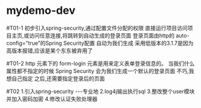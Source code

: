 # mydemo-dev

#T01-1
初步引入spring-security,通过配置文件分配的权限
直接运行项目访问项目主页,或访问任意连接,将跳转到自动生成的登录页面
登录页面由http的 auto-config=”true”的Spring Security配置 自动为我们生成
采用低版本的3.1.7是因为高版本报错,应该是某个东东被弃用了

#T01-2
http 元素下的 form-login 元素是用来定义表单登录信息的。
当我们什么属性都不指定的时候 Spring Security 会为我们生成一个默认的登录页面
不巧,我想自己指定
之后,还需要指定登录后的页面

#T02
1.引入spring-security ---专业地
2.log4j输出执行sql
3.整改整个user模块并加入密码加密
4.修改认证失败处理器